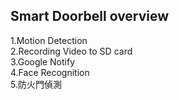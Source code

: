 Smart Doorbell overview<br>
---
1.Motion Detection<br>
2.Recording Video to SD card<br>
3.Google Notify<br>
4.Face Recognition<br>
5.防火門偵測<br>
